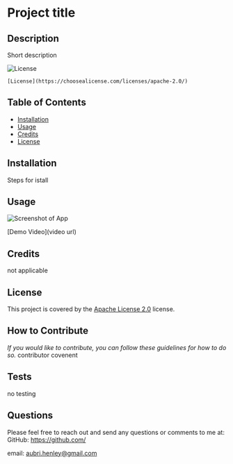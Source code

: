 # Project title

  ## Description
  Short description

  ![License](https://img.shields.io/badge/License-Apache%202.0-blue.svg)

    [License](https://choosealicense.com/licenses/apache-2.0/)

  ## Table of Contents
- [Installation](#installation)
- [Usage](#usage)
- [Credits](#credits)
- [License](#license)

## Installation
Steps for istall

## Usage

![Screenshot of App](url)

[Demo Video](video url)

## Credits
not applicable

## License
This project is covered by the [Apache License 2.0](https://choosealicense.com/licenses/apache-2.0/) license.

## How to Contribute
*If you would like to contribute, you can follow these guidelines for how to do so.*
contributor covenent

## Tests
no testing

## Questions
Please feel free to reach out and send any questions or comments to me at:
GitHub: https://github.com/

email: aubri.henley@gmail.com
